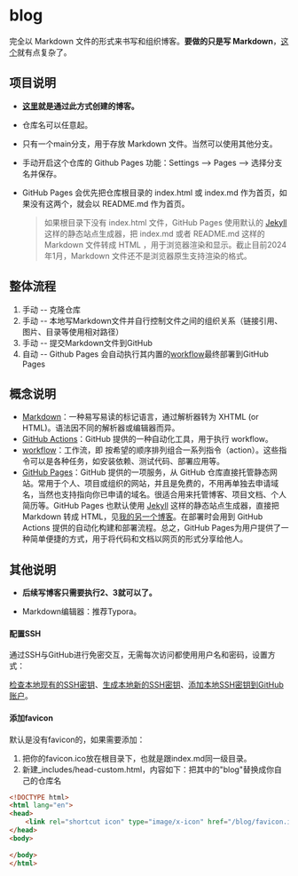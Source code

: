 # blog

完全以 Markdown 文件的形式来书写和组织博客。**要做的只是写 Markdown**，[这个](https://github.com/jackhai9/jackhai9.github.io)就有点复杂了。

## 项目说明

- **[这里](https://jackhai9.github.io/blog/)就是通过此方式创建的博客。**
- 仓库名可以任意起。
- 只有一个main分支，用于存放 Markdown 文件。当然可以使用其他分支。
- 手动开启这个仓库的 Github Pages 功能：Settings --> Pages --> 选择分支名并保存。

- GitHub Pages 会优先把仓库根目录的 index.html 或 index.md 作为首页，如果没有这两个，就会以 README.md 作为首页。

  > 如果根目录下没有 index.html 文件，GitHub Pages 使用默认的 [Jekyll](https://github.com/jekyll/jekyll) 这样的静态站点生成器，把 index.md 或者 README.md 这样的 Markdown 文件转成 HTML ，用于浏览器渲染和显示。截止目前2024年1月，Markdown 文件还不是浏览器原生支持渲染的格式。

## 整体流程

1. 手动 -- 克隆仓库
2. 手动 -- 本地写Markdown文件并自行控制文件之间的组织关系（链接引用、图片、目录等使用相对路径）
3. 手动 -- 提交Markdown文件到GitHub
4. 自动 -- Github Pages 会自动执行其内置的[workflow](https://github.com/jackhai9/blog/actions/workflows/pages/pages-build-deployment)最终部署到GitHub Pages

## 概念说明

- [Markdown](https://daringfireball.net/projects/markdown/)：一种易写易读的标记语言，通过解析器转为 XHTML (or HTML)。语法因不同的解析器或编辑器而异。
- [GitHub Actions](https://docs.github.com/en/actions)：GitHub 提供的一种自动化工具，用于执行 workflow。
- [workflow](https://docs.github.com/en/actions/using-workflows/about-workflows)：工作流，即 按希望的顺序排列组合一系列指令（action）。这些指令可以是各种任务，如安装依赖、测试代码、部署应用等。
- [GitHub Pages](https://pages.github.com/)：GitHub 提供的一项服务，从 GitHub 仓库直接托管静态网站。常用于个人、项目或组织的网站，并且是免费的，不用再单独去申请域名，当然也支持指向你已申请的域名。很适合用来托管博客、项目文档、个人简历等。GitHub Pages 也默认使用 [Jekyll](https://github.com/jekyll/jekyll) 这样的静态站点生成器，直接把 Markdown 转成 HTML，见[我的另一个博客](https://github.com/jackhai9/blog)。在部署时会用到 GitHub Actions 提供的自动化构建和部署流程。总之，GitHub Pages为用户提供了一种简单便捷的方式，用于将代码和文档以网页的形式分享给他人。

## 其他说明

- **后续写博客只需要执行2、3就可以了。**

- Markdown编辑器：推荐Typora。

#### 配置SSH

通过SSH与GitHub进行免密交互，无需每次访问都使用用户名和密码，设置方式：

[检查本地现有的SSH密钥](https://docs.github.com/zh/authentication/connecting-to-github-with-ssh/checking-for-existing-ssh-keys)、[生成本地新的SSH密钥](https://docs.github.com/zh/authentication/connecting-to-github-with-ssh/generating-a-new-ssh-key-and-adding-it-to-the-ssh-agent)、[添加本地SSH密钥到GitHub账户](https://docs.github.com/zh/authentication/connecting-to-github-with-ssh/adding-a-new-ssh-key-to-your-github-account)。

#### 添加favicon

默认是没有favicon的，如果需要添加：

1. 把你的favicon.ico放在根目录下，也就是跟index.md同一级目录。
2. 新建_includes/head-custom.html，内容如下：把其中的"blog"替换成你自己的仓库名

```html
<!DOCTYPE html>
<html lang="en">
<head>
    <link rel="shortcut icon" type="image/x-icon" href="/blog/favicon.ico">
</head>
<body>
    
</body>
</html>
```

